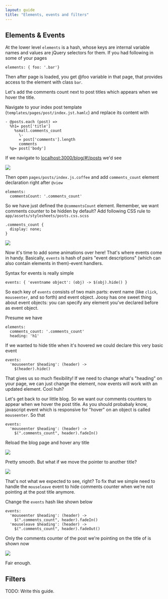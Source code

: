 ```yaml
---
layout: guide
title: "Elements, events and filters"
---
```


## Elements & Events

At the lower level `elements` is a hash, whose keys are internal variable names and values are jQuery selectors for them. If you had following in some of your pages

    elements: { foo: '.bar'}

Then after page is loaded, you get @foo variable in that page, that provides access to the element with class `bar`.

Let's add the comments count next to post titles which appears when we hover the title.

Navigate to your index post template (`templates/pages/post/index.jst.hamlc`) and replace its content with

    - @posts.each (post) =>
      %h1= post['title']
        %small.comments_count
          \-
          = post['comments'].length
          comments
      %p= post['body']

If we navigate to [localhost:3000/blog/#!/posts](http://localhost:3000/blog/#!/posts) we'd see

![](http://f.cl.ly/items/2Z1m3R3D0u0v1A423K3B/Screen%20Shot%202012-02-19%20at%207.55.23%20PM.png)

Then open `pages/posts/index.js.coffee` and add `comments_count` element declaration right after `@view`

    elements: 
      commentsCount: '.comments_count'

So we have just defined the `@commentsCount` element. Remember, we want comments counter to be hidden by default? Add following CSS rule to `app/assets/stylesheets/posts.css.scss`

    .comments_count {
      display: none;
    }

![](http://f.cl.ly/items/3a0r2c240c2P0D0P202j/Screen%20Shot%202012-02-19%20at%2010.25.50%20PM.png)

Now it's time to add some animations over here! That's where events come in handy. Basically, `events` is hash of pairs "event descriptions" (which can also contain elements in them)-event handlers.

Syntax for events is really simple

    events: { 'eventname object': (obj) -> $(obj).hide() }

So each key of `events` consists of two main parts: event name (like `click`, `mouseenter`, and so forth) and event object. Joosy has one sweet thing about event objects: you can specify any element you've declared before as event object.

Presume we have

    elements: 
      comments_count: '.comments_count'
      heading: 'h1'

If we wanted to hide title when it's hovered we could declare this very basic event

    events: 
      'mouseenter $heading': (header) ->
        $(header).hide()

That gives us so much flexibility! If we need to change what's
"heading" on your page, we can just change the element, now events will work with an updated element. Cool huh?

Let's get back to our little blog. So we want our comments counters to appear when we hover the post title. As you should probabaly know, javascript event which is responsive for "hover" on an object is called `mouseenter`. So that

    events: 
      'mouseenter $heading': (header) ->
        $(".comments_count", header).fadeIn()

Reload the blog page and hover any title

![](http://f.cl.ly/items/210n173D3H0S1t1Y271M/Screen%20Shot%202012-02-19%20at%2010.43.15%20PM.png)

Pretty smooth. But what if we move the pointer to another title?

![](http://f.cl.ly/items/1y1w210x1w1N3f2W183P/Screen%20Shot%202012-02-19%20at%2010.44.51%20PM.png)

That's not what we expected to see, right? To fix that we simple need to handle the `mouseleave` event to hide comments counter when we're not pointing at the post title anymore.

Change the `events` hash like shown below

    events:
      'mouseenter $heading': (header) ->
        $(".comments_count", header).fadeIn()
      'mouseleave $heading': (header) ->
        $(".comments_count", header).fadeOut()

Only the comments counter of the post we're pointing on the title of
is shown now

![](http://f.cl.ly/items/231X231r0l2i1L3K0t23/Screen%20Shot%202012-02-19%20at%2010.47.21%20PM.png)

Fair enough.

## Filters

TODO: Write this guide.
